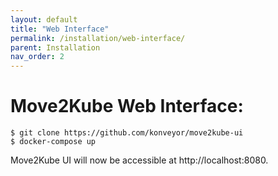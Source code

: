 ```yaml
---
layout: default
title: "Web Interface"
permalink: /installation/web-interface/
parent: Installation
nav_order: 2
---
```


# Move2Kube Web Interface:

   ```console
   $ git clone https://github.com/konveyor/move2kube-ui
   $ docker-compose up
   ```

   Move2Kube UI will now be accessible at http://localhost:8080.
<br>
